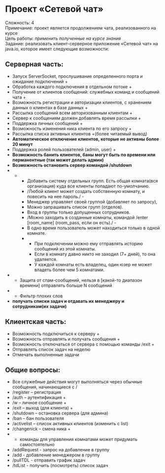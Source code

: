 # Проект «Сетевой чат»
Сложность: 4  
Примечание: проект является продолжением чата, реализованного на курсе  
Цель работы: _применить полученные на курсе знания_  
Задание: реализовать клиент-серверное приложение «Сетевой чат» на java.io, которое имеет следующие возможности:  
## Серверная часть:
-	Запуск ServerSocket, прослушивание определенного порта и ожидание подключений +
-	Обработка каждого подключения в отдельном потоке +
-	Получение от клиентов сообщений: служебных команд и сообщений чата +
-	Возможность регистрации и авторизации клиентов, с хранением данных о клиентах в базе данных + 
-	Рассылка сообщений всем авторизованным клиентам +
-	Сервер к сообщениям должен добавлять время рассылки +
-	Поддержка личных сообщений +
-	Возможность изменения ника клиента по его запросу +
-	Рассылка списка активных клиентов +(более читаемый вывод)
-	__Автоматическое отключение клиентов, которые не активны более 20 минут__
-	Поддержка ролей пользователей (admin, user) +
-	__Возможность банить клиентов, баны могут быть по времени или перманентные (так может делать админ)__
-	__Возможность остановить сервер командой /shutdown__
-	* - Добавить систему отдельных групп. Есть общая комната(вся организация) куда все клиенты попадают по-умолчанию. 
      - /Любой клиент может создать собственную комнату, и повесить на нее пароль./ -
      - Менеджер управляет своей группой (добавляет по запросу), 
      - Можно запрашивать список групп (отделов). 
      - Вход в группы только допущенных сотрудников.
      - /Можно заходить в созданные комнаты, командой /enter [room_name] (room_pass, если он есть)./ -
      - В одно время пользователь может находиться только в одной комнате. 
      - * При подключении можно ему отправлять историю сообщений из этой комнаты. 
        - Если в комнату давно никто не заходил (7+ дней), то она удаляется. 
        - У каждой комнаты есть владелец, один юзер не может владеть более чем 5 комнатами.
-	* Защита от спам-сообщений, нельзя в [какой-то диапазон времени] отправлять больше N сообщений
-	* Фильтр плохих слов
- __получать списки задач и отдавать их менеджеру и сотрудникам(их задачи)__
## Клиентская часть: 
-	Возможность подключиться к серверу +
-	Возможность отправлять и получать сообщения +
-	Возможность отключаться от сервера с помощью команды /exit +
- Отправлять список задач на неделю
- Отмечать выполненные задачи
## Общие вопросы:
-	Все служебные действия могут выполняться через обычные сообщения, начинающиеся с /
-	/register – регистрация
-	/auth – аутентификация +
-	/w – личное сообщение +
-	/exit – выход (для клиента) +
-	/shutdown – остановка сервера (для админа)
-	/ban – бан пользователя
-	/activelist – список активных клиентов (изменить с list)
-	/changenick – смена ника +
-	* команды для управления комнатами может придумать самостоятельно
- /addRequest - запрос на добавление в группу
- /add - добавление менеджером в группу
- /pullTDL - отправить график задач
- /tdList - получить (посмотреть) список задач